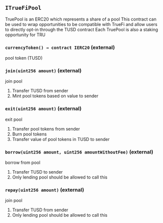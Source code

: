 ## `ITrueFiPool`

TruePool is an ERC20 which represents a share of a pool
This contract can be used to wrap opportunities to be compatible
with TrueFi and allow users to directly opt-in through the TUSD contract
Each TruePool is also a staking opportunity for TRU




### `currencyToken() → contract IERC20` (external)



pool token (TUSD)

### `join(uint256 amount)` (external)



join pool
1. Transfer TUSD from sender
2. Mint pool tokens based on value to sender

### `exit(uint256 amount)` (external)



exit pool
1. Transfer pool tokens from sender
2. Burn pool tokens
3. Transfer value of pool tokens in TUSD to sender

### `borrow(uint256 amount, uint256 amountWithoutFee)` (external)



borrow from pool
1. Transfer TUSD to sender
2. Only lending pool should be allowed to call this

### `repay(uint256 amount)` (external)



join pool
1. Transfer TUSD from sender
2. Only lending pool should be allowed to call this


